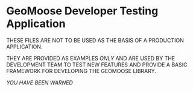 # GeoMoose Developer Testing Application

THESE FILES ARE NOT TO BE USED AS THE BASIS OF A PRODUCTION APPLICATION.

THEY ARE PROVIDED AS EXAMPLES *ONLY* AND ARE USED BY THE DEVELOPMENT TEAM
TO TEST NEW FEATURES AND PROVIDE A BASIC FRAMEWORK FOR DEVELOPING THE 
GEOMOOSE LIBRARY.

*YOU HAVE BEEN WARNED*

